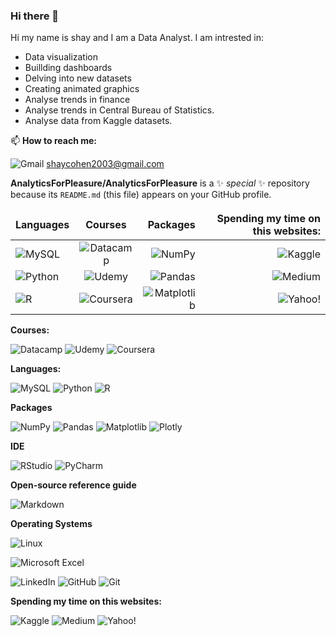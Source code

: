 ### Hi there 👋

Hi my name is shay and I am a Data Analyst.
I am intrested in:
- Data visualization
- Buillding dashboards
- Delving into new datasets 
- Creating animated graphics
- Analyse trends in finance
- Analyse trends in Central Bureau of Statistics.
- Analyse data from Kaggle datasets.


📫 **How to reach me:**

![Gmail](https://img.shields.io/badge/Gmail-D14836?style=for-the-badge&logo=gmail&logoColor=white) shaycohen2003@gmail.com

**AnalyticsForPleasure/AnalyticsForPleasure** is a ✨ _special_ ✨ repository because its `README.md` (this file) appears on your GitHub profile.



<style>
td, th {
   border: none!important;
}
</style>




<center>
  
| Languages   |      Courses      |  Packages | Spending my time on this websites: |
|----------|:-------------:|------:|------:|
| ![MySQL](https://img.shields.io/badge/mysql-%2300f.svg?style=for-the-badge&logo=mysql&logoColor=white)|  ![Datacamp](https://img.shields.io/badge/Datacamp-05192D?style=for-the-badge&logo=datacamp&logoColor=03E860)| ![NumPy](https://img.shields.io/badge/numpy-%23013243.svg?style=for-the-badge&logo=numpy&logoColor=white) |![Kaggle](https://img.shields.io/badge/Kaggle-035a7d?style=for-the-badge&logo=kaggle&logoColor=white)
| ![Python](https://img.shields.io/badge/python-3670A0?style=for-the-badge&logo=python&logoColor=ffdd54)|  ![Udemy](https://img.shields.io/badge/Udemy-A435F0?style=for-the-badge&logo=Udemy&logoColor=white)   |  ![Pandas](https://img.shields.io/badge/pandas-%23150458.svg?style=for-the-badge&logo=pandas&logoColor=white) |![Medium](https://img.shields.io/badge/Medium-12100E?style=for-the-badge&logo=medium&logoColor=white) 
| ![R](https://img.shields.io/badge/r-%23276DC3.svg?style=for-the-badge&logo=r&logoColor=white) | ![Coursera](https://img.shields.io/badge/Coursera-%230056D2.svg?style=for-the-badge&logo=Coursera&logoColor=white)   |  ![Matplotlib](https://img.shields.io/badge/Matplotlib-%23ffffff.svg?style=for-the-badge&logo=Matplotlib&logoColor=black) |![Yahoo!](https://img.shields.io/badge/Yahoo!-6001D2?style=for-the-badge&logo=Yahoo!&logoColor=white)|$1 |
   
   

  
</center>















**Courses:**

![Datacamp](https://img.shields.io/badge/Datacamp-05192D?style=for-the-badge&logo=datacamp&logoColor=03E860)
![Udemy](https://img.shields.io/badge/Udemy-A435F0?style=for-the-badge&logo=Udemy&logoColor=white)
![Coursera](https://img.shields.io/badge/Coursera-%230056D2.svg?style=for-the-badge&logo=Coursera&logoColor=white)


**Languages:**

![MySQL](https://img.shields.io/badge/mysql-%2300f.svg?style=for-the-badge&logo=mysql&logoColor=white)
![Python](https://img.shields.io/badge/python-3670A0?style=for-the-badge&logo=python&logoColor=ffdd54)
![R](https://img.shields.io/badge/r-%23276DC3.svg?style=for-the-badge&logo=r&logoColor=white)




**Packages**

![NumPy](https://img.shields.io/badge/numpy-%23013243.svg?style=for-the-badge&logo=numpy&logoColor=white)
![Pandas](https://img.shields.io/badge/pandas-%23150458.svg?style=for-the-badge&logo=pandas&logoColor=white)
![Matplotlib](https://img.shields.io/badge/Matplotlib-%23ffffff.svg?style=for-the-badge&logo=Matplotlib&logoColor=black)
![Plotly](https://img.shields.io/badge/Plotly-%233F4F75.svg?style=for-the-badge&logo=plotly&logoColor=white)


**IDE**

![RStudio](https://img.shields.io/badge/RStudio-4285F4?style=for-the-badge&logo=rstudio&logoColor=white)
![PyCharm](https://img.shields.io/badge/pycharm-143?style=for-the-badge&logo=pycharm&logoColor=black&color=black&labelColor=green)



**Open-source reference guide**

![Markdown](https://img.shields.io/badge/markdown-%23000000.svg?style=for-the-badge&logo=markdown&logoColor=white)

**Operating Systems**

![Linux](https://img.shields.io/badge/Linux-FCC624?style=for-the-badge&logo=linux&logoColor=black)


![Microsoft Excel](https://img.shields.io/badge/Microsoft_Excel-217346?style=for-the-badge&logo=microsoft-excel&logoColor=white)

![LinkedIn](https://img.shields.io/badge/linkedin-%230077B5.svg?style=for-the-badge&logo=linkedin&logoColor=white)
![GitHub](https://img.shields.io/badge/github-%23121011.svg?style=for-the-badge&logo=github)
![Git](https://img.shields.io/badge/git-%23F05033.svg?style=for-the-badge&logo=git&logoColor=white)


**Spending my time on this websites:**

![Kaggle](https://img.shields.io/badge/Kaggle-035a7d?style=for-the-badge&logo=kaggle&logoColor=white)
![Medium](https://img.shields.io/badge/Medium-12100E?style=for-the-badge&logo=medium&logoColor=white)
![Yahoo!](https://img.shields.io/badge/Yahoo!-6001D2?style=for-the-badge&logo=Yahoo!&logoColor=white)

